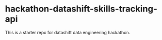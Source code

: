 # hackathon-datashift-skills-tracking-api
This is a starter repo for datashift data engineering hackathon. 
